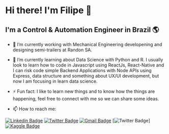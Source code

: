 # Hi there! I'm Filipe 👋


## I'm a Control & Automation Engineer in Brazil 🌎

- 🔭 I’m currently working with Mechanical Engineering developening and designing semi-trailers at Randon SA.

- 🌱 I’m currently learning about Data Science with Python and R. I usually look to learn how to code in Javascript using ReactJs, React-Native and I can risk code simple Backend Applications with Node APIs using Express, data structure and something about UX/UI development, but now I am focusing in learn data science.

- ⚡ Fun fact: I like to learn new things and to know how the things are happening, feel free to connect with me so we can share some ideas.


- 📫 How to reach me:

[![Linkedin Badge](https://img.shields.io/badge/-LinkedIn-blue?style=for-the-badge&logo=Linkedin&logoColor=white&link=https:https://www.linkedin.com/in/filipe-macedo-968a01b7/)](https://www.linkedin.com/in/filipe-macedo-968a01b7/)
[![Twitter Badge](https://img.shields.io/badge/-Twitter-1ca0f1?style=for-the-badge&labelColor=1ca0f1&logo=twitter&logoColor=white&link=https://twitter.com/FilipeM37515414)](https://twitter.com/FilipeM37515414)
[![Gmail Badge](https://img.shields.io/badge/-Gmail-c14438?style=for-the-badge&logo=Gmail&logoColor=white&link=mailto:filipemacedomvj@gmail.com)](mailto:filipemacedomvj@gmail.com)
[![Twitter Badge](https://img.shields.io/badge/-Twitter-1ca0f1?style=for-the-badge&labelColor=1ca0f1&logo=twitter&logoColor=white&link=https://twitter.com/FilipeM37515414)]
[![Kaggle Badge](https://img.shields.io/badge/-kaggle-blue?style=flat-square&logo=kaggle&logoColor=white&link=https://www.kaggle.com/filipechavesdemacedo)](https://www.kaggle.com/filipechavesdemacedo)
